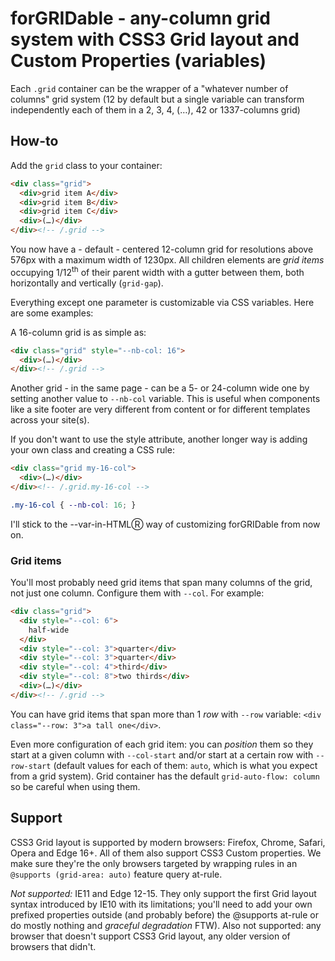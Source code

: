 # forGRIDable - any-column grid system with CSS3 Grid layout and Custom Properties (variables)

Each `.grid` container can be the wrapper of a "whatever number of columns" grid system (12 by default but a single variable can transform independently each of them in a 2, 3, 4, (…), 42 or 1337-columns grid)

## How-to

Add the `grid` class to your container:

```html
<div class="grid">
  <div>grid item A</div>
  <div>grid item B</div>
  <div>grid item C</div>
  <div>(…)</div>
</div><!-- /.grid -->
```

You now have a - default - centered 12-column grid for resolutions above 576px with a maximum width of 1230px. All children elements are _grid items_ occupying 1/12<sup>th</sup> of their parent width with a gutter between them, both horizontally and vertically (`grid-gap`).

Everything except one parameter is customizable via CSS variables. Here are some examples:

A 16-column grid is as simple as:

```html
<div class="grid" style="--nb-col: 16">
  <div>(…)</div>
</div><!-- /.grid -->
```

Another grid - in the same page - can be a 5- or 24-column wide one by setting another value to `--nb-col` variable. This is useful when components like a site footer are very different from content or for different templates across your site(s).

If you don't want to use the style attribute, another longer way is adding your own class and creating a CSS rule:

```html
<div class="grid my-16-col">
  <div>(…)</div>
</div><!-- /.grid.my-16-col -->
```

```css
.my-16-col { --nb-col: 16; }
```

I'll stick to the --var-in-HTMLⓇ way of customizing forGRIDable from now on.

### Grid items

You'll most probably need grid items that span many columns of the grid, not just one column. Configure them with `--col`. For example:

```html
<div class="grid">
  <div style="--col: 6">
    half-wide
  </div>
  <div style="--col: 3">quarter</div>
  <div style="--col: 3">quarter</div>
  <div style="--col: 4">third</div>
  <div style="--col: 8">two thirds</div>
  <div>(…)</div>
</div><!-- /.grid -->
```

You can have grid items that span more than 1 *row* with `--row` variable: `<div class="--row: 3">a tall one</div>`.

Even more configuration of each grid item: you can *position* them so they start at a given column with `--col-start` and/or start at a certain row with `--row-start` (default values for each of them: `auto`, which is what you expect from a grid system).
Grid container has the default `grid-auto-flow: column` so be careful when using them.


## Support

CSS3 Grid layout is supported by modern browsers: Firefox, Chrome, Safari, Opera and Edge 16+. All of them also support CSS3 Custom properties.
We make sure they're the only browsers targeted by wrapping rules in an `@supports (grid-area: auto)` feature query at-rule.

*Not supported:* IE11 and Edge 12-15. They only support the first Grid layout syntax introduced by IE10 with its limitations; you'll need to add your own prefixed properties outside (and probably before) the @supports at-rule or do mostly nothing and _graceful degradation_ FTW).
Also not supported: any browser that doesn't support CSS3 Grid layout, any older version of browsers that didn't.

